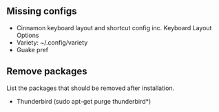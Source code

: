 Missing configs
---------
-   Cinnamon keyboard layout and shortcut config inc. Keyboard Layout Options
-   Variety: ~/.config/variety
-   Guake pref

Remove packages
---------------
List the packages that should be removed after installation.
-   Thunderbird (sudo apt-get purge thunderbird*)
